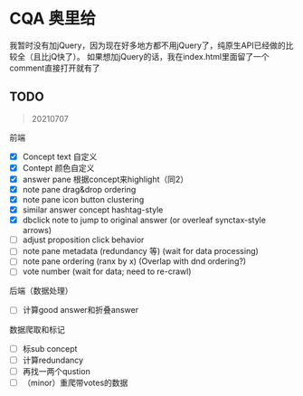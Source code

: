 # CQA 奥里给

我暂时没有加jQuery，因为现在好多地方都不用jQuery了，纯原生API已经做的比较全（且比jQ快了）。
如果想加jQuery的话，我在index.html里面留了一个comment直接打开就有了

## TODO

> 20210707

前端

* [x] Concept text 自定义
* [x] Contept 颜色自定义
* [x] answer pane 根据concept来highlight（同2）
* [x] note pane drag&drop ordering
* [x] note pane icon button clustering
* [x] similar answer concept hashtag-style
* [x] dbclick note to jump to original answer (or overleaf synctax-style arrows)
* [ ] adjust proposition click behavior
* [ ] note pane metadata (redundancy 等) (wait for data processing)
* [ ] note pane ordering (ranx by x) (Overlap with dnd ordering?)
* [ ] vote number (wait for data; need to re-crawl)

后端（数据处理）

* [ ] 计算good answer和折叠answer

数据爬取和标记

* [ ] 标sub concept
* [ ] 计算redundancy
* [ ] 再找一两个qustion
* [ ] （minor）重爬带votes的数据
